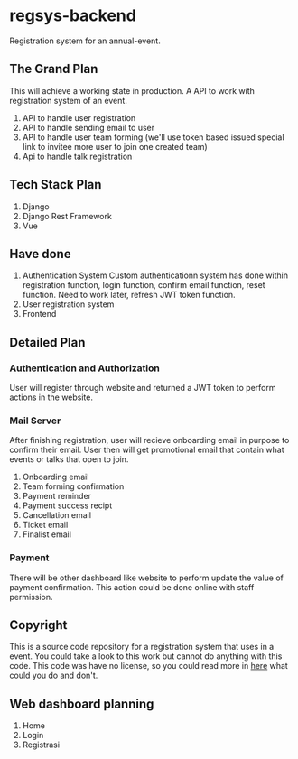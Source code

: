 # regsys-backend

Registration system for an annual-event.

## The Grand Plan

This will achieve a working state in production. A API to work with registration system of an event.

1. API to handle user registration
2. API to handle sending email to user
3. API to handle user team forming (we'll use token based issued special link to invitee more user to join one created team)
4. Api to handle talk registration

## Tech Stack Plan

1. Django
2. Django Rest Framework
3. Vue

## Have done

1. Authentication System
   Custom authenticationn system has done within registration function, login function, confirm email function, reset function. Need to work later, refresh JWT token function.
2. User registration system
3. Frontend

## Detailed Plan

### Authentication and Authorization

User will register through website and returned a JWT token to perform actions in the website.

### Mail Server

After finishing registration, user will recieve onboarding email in purpose to confirm their email. User then will get promotional email that contain what events or talks that open to join.

1. Onboarding email
2. Team forming confirmation
3. Payment reminder
4. Payment success recipt
5. Cancellation email
6. Ticket email
7. Finalist email

### Payment

There will be other dashboard like website to perform update the value of payment confirmation. This action could be done online with staff permission.

## Copyright

This is a source code repository for a registration system that uses in a event. You could take a look to this work but cannot do anything with this code. This code was have no license, so you could read more in [here](https://choosealicense.com/no-permission/) what could you do and don't.

## Web dashboard planning

1. Home
2. Login
3. Registrasi
